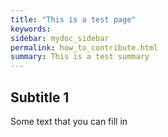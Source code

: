 ```yaml
---
title: "This is a test page"
keywords: 
sidebar: mydoc_sidebar
permalink: how_to_contribute.html
summary: This is a test summary
---
```



## Subtitle 1

Some text that you can fill in